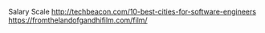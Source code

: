 Salary Scale
http://techbeacon.com/10-best-cities-for-software-engineers
https://fromthelandofgandhifilm.com/film/

